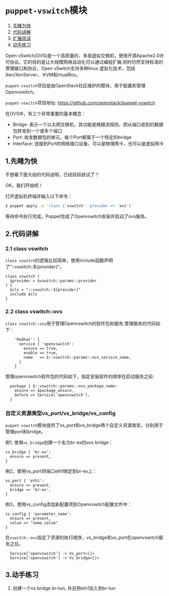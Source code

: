 # `puppet-vswitch`模块

1. [先睹为快](#1.先睹为快)
2. [代码讲解](#2.代码讲解)
3. [扩展阅读](#3.扩展阅读) 
4. [动手练习](#4.动手练习)


Open vSwitch(OVS)是一个高质量的、多层虚拟交换机，使用开源Apache2.0许可协议。它的目的是让大规模网络自动化可以通过编程扩展,同时仍然支持标准的管理接口和协议，Open vSwitch支持多种linux 虚拟化技术，包括Xen/XenServer， KVM和irtualBox。

`puppet-vswitch`项目是由OpenStack社区维护的模块，用于配置和管理Openvswitch。

`puppet-vswitch`项目地址: https://github.com/openstack/puppet-vswitch

在OVS中，有三个非常重要的基本概念：

- Bridge: 表示一个以太网交换机，其功能是根据流规则，把从端口收到的数据包转发到一个或多个端口
- Port: 收发数据包的单元，每个Port都属于一个特定的bridge
- Interface: 连接到Port的网络接口设备，可以是物理网卡，也可以是虚拟网卡

## 1.先睹为快

不想看下面大段的代码说明，已经跃跃欲试了？

OK，我们开始吧！
   
打开虚拟机终端并输入以下命令：
```bash
$ puppet apply -e 'class {'vswitch': provider => 'ovs'}'
```
等待命令执行完成，Puppet完成了Openvswitch安装并启动了ovs服务。

## 2.代码讲解
### 2.1 class vswitch

`class vswitch`的逻辑比较简单，使用include函数声明了"::vswitch::${provider}"。
```puppet
class vswitch (
  $provider = $vswitch::params::provider
) {
  $cls = "::vswitch::${provider}"
  include $cls
}
```

### 2.2 class vswitch::ovs
`class vswitch::ovs`用于管理Openvswitch的软件包和服务,管理服务的代码如下：
```puppet
    'Redhat': {
      service { 'openvswitch':
        ensure => true,
        enable => true,
        name   => $::vswitch::params::ovs_service_name,
      }
    }
```
管理openvswitch软件包的代码如下，指定安装软件的顺序在启动服务之前:
```puppet
  package { $::vswitch::params::ovs_package_name:
    ensure => $package_ensure,
    before => Service['openvswitch'],
  }
```

### 自定义资源类型vs_port/vs_bridge/vs_config
`puppet-vswitch`模块提供了vs_port和vs_bridge两个自定义资源类型，分别用于管理port和bridge。

例1, 使用`vs_bridge`创建一个名为br-ex的ovs bridge：
```puppet
vs_bridge { 'br-ex':
  ensure => present,
}
```
例2，使用vs_port将端口eth1绑定到br-ex上：
```puppet
vs_port { 'eth1':
  ensure => present,
  bridge => 'br-ex',
}
```
例3，使用vs_config添加新配置项到Openvswitch配置文件中：
```puppet
vs_config { 'parameter_name':
  ensure => present,
  value => "some_value"
} 
```

在`vswitch::ovs`指定了资源的执行顺序，vs_bridge和vs_port在openvswitch服务之后。

```puppet
  Service['openvswitch'] -> Vs_port<||>
  Service['openvswitch'] -> Vs_bridge<||>
```


## 3.动手练习

1. 创建一个vs bridge br-tun, 并且把eth1加入到br-tun
